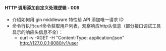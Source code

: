 #### HTTP 调用添加自定义处理逻辑 - 009
- 介绍如何用 gin middleware 特性给 API 添加唯一请求 ID
- 命令行执行curl命令获取用户列表，观察响应http头信息（部分接口调试工具显示的响应头信息不全）：
    - curl -v -XGET -H "Content-Type: application/json" http://127.0.0.1:8080/v1/user